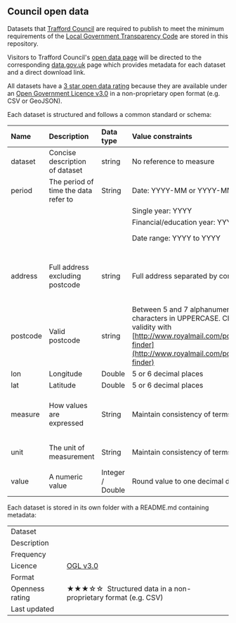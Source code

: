 ## Council open data

Datasets that [Trafford Council](https://www.trafford.gov.uk) are required to publish to meet the minimum requirements of the [Local Government Transparency Code](https://www.gov.uk/government/publications/local-government-transparency-code-2015) are stored in this repository. 

Visitors to Trafford Council's [open data page](https://www.trafford.gov.uk/about-your-council/data-protection/open-data/open-data.aspx) will be directed to the corresponding [data.gov.uk](https://data.gov.uk/search?filters%5Bpublisher%5D=Trafford+Council) page which provides metadata for each dataset and a direct download link.

All datasets have a [3 star open data rating](https://5stardata.info/en/) because they are available under an [Open Government Licence v3.0](http://www.nationalarchives.gov.uk/doc/open-government-licence/version/3/) in a non-proprietary open format (e.g. CSV or GeoJSON).

Each dataset is structured and follows a common standard or schema:

| Name | Description | Data type | Value constraints | Example(s) |
|:--|:--|:--|:--|:--|
| dataset | Concise description of dataset | string | No reference to measure | Senior salaries | 
| period | The period of time the data refer to | String | Date: YYYY-MM or YYYY-MM-DD |  2019-01 or 2018-12-31 |
| |  | | Single year: YYYY | 2019 |
| |  | | Financial/education year: YYYY/YY | 2017/18 | 
| |  | | Date range: YYYY to YYYY | 2016 to 2019 |
| address | Full address excluding postcode | string | Full address separated by commas | Trafford Council, Trafford Town Hall, Talbot Road, Stretford |
| postcode | Valid postcode | string | Between 5 and 7 alphanumeric characters in UPPERCASE. Check validity with [http://www.royalmail.com/postcode-finder](http://www.royalmail.com/postcode-finder) | M32 0TH |
| lon | Longitude  | Double | 5 or 6 decimal places | 53.458696 |
| lat | Latitude  | Double | 5 or 6 decimal places | -2.287366 |
| measure | How values are expressed | String | Maintain consistency of terms | Count, Percentage, Rate, Median, Ratio |
| unit | The unit of measurement | String | Maintain consistency of terms | Households, Persons, Crimes |
| value | A numeric value  | Integer / Double |  Round value to one decimal digit | 3.4 |

Each dataset is stored in its own folder with a README.md containing metadata:

<table>
<tr>
	<td>Dataset</td>
	<td></td>
</tr>
<tr>
	<td>Description</td>
	<td></td>
</tr>
<tr>
	<td>Frequency</td>
	<td></td>
</tr>
<tr>
	<td>Licence</td>
	<td><a href="http://www.nationalarchives.gov.uk/doc/open-government-licence/version/3/">OGL v3.0</a></td>
</tr>
<tr>
	<td>Format</td>
	<td></td>
</tr>
<tr>
	<td>Openness rating</td>
	<td>&#9733&#9733&#9733&#9734&#9734&nbsp; Structured data in a non-proprietary format (e.g. CSV)</td>
</tr>
<tr>
	<td>Last updated</td>
	<td></td>
</tr>
</table>



